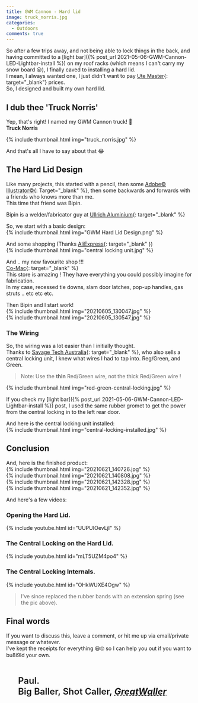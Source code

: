 ```yaml
---
title: GWM Cannon - Hard lid
image: truck_norris.jpg
categories:
  - Outdoors
comments: true
---
```

So after a few trips away, and not being able to lock things in the back, and having committed to a [light bar]({% post_url 2021-05-06-GWM-Cannon-LED-Lightbar-install %}) on my roof racks (which means I can't carry my snow board 😒), I finally caved to installing a hard lid.  
I mean, I always wanted one, I just didn't want to pay [Ute Master](https://utemaster.co.nz){: target="_blank"} prices.  
So, I designed and built my own hard lid.  

## I dub thee 'Truck Norris' 
Yep, that's right! I named my GWM Cannon truck! 🤣  
<strong>Truck Norris</strong>  

{% include thumbnail.html img="truck_norris.jpg" %}  

And that's all I have to say about that 😂  

## The Hard Lid Design 
Like many projects, this started with a pencil, then some [Adobe&copy; Illustrator&copy;](https://www.adobe.com/nz/products/illustrator.html){: Target="_blank" %}, then some backwards and forwards with a friends who knows more than me.  
This time that friend was Bipin.  

Bipin is a welder/fabricator guy at [Ullrich Aluminium](https://www.ullrich-aluminium.co.nz){: target="_blank" %}  

So, we start with a basic design:  
{% include thumbnail.html img="GWM Hard Lid Design.png" %}  

And some shopping (Thanks [AliExpress](https://www.aliexpress.com){: target="_blank" })  
{% include thumbnail.html img="central locking unit.jpg" %}  

And .. my new favourite shop !!!  
[Co-Mac](https://www.comac.co.nz){: target="_blank" %}  
This store is amazing ! They have everything you could possibly imagine for fabrication.  
In my case, recessed tie downs, slam door latches, pop-up handles, gas struts .. etc etc etc.

Then Bipin and I start work!  
{% include thumbnail.html img="20210605_130047.jpg" %}  
{% include thumbnail.html img="20210605_130547.jpg" %}  

### The Wiring
So, the wiring was a lot easier than I initially thought.  
Thanks to [Savage Tech Australia](https://savagetech.com.au){: target="_blank" %}, who also sells a central locking unit, I knew what wires I had to tap into. Reg/Green, and Green.  
> Note: Use the <strong>thin</strong> Red/Green wire, not the thick Red/Green wire !

{% include thumbnail.html img="red-green-central-locking.jpg" %}  

If you check my [light bar]({% post_url 2021-05-06-GWM-Cannon-LED-Lightbar-install %}) post, I used the same rubber gromet to get the power from the central locking in to the left rear door.  

And here is the central locking unit installed:  
{% include thumbnail.html img="central-locking-installed.jpg" %}  

## Conclusion
And, here is the finished product:  
{% include thumbnail.html img="20210621_140726.jpg" %}  
{% include thumbnail.html img="20210621_140808.jpg" %}  
{% include thumbnail.html img="20210621_142328.jpg" %}  
{% include thumbnail.html img="20210621_142352.jpg" %}  

And here's a few videos:

### Opening the Hard Lid.
{% include youtube.html id="UUPUIOevLjI" %}  

### The Central Locking on the Hard Lid.
{% include youtube.html id="mLT5UZM4po4" %}  

### The Central Locking Internals.
{% include youtube.html id="OHkWUXE4Ogw" %}  
> I've since replaced the rubber bands with an extension spring (see the pic above).

## Final words
If you want to discuss this, leave a comment, or hit me up via email/private message or whatever.  
I've kept the receipts for everything 😆🤓 so I can help you out if you want to bu8i9ld your own.  

<footer class="blockquote-footer" style="font-size: 1.5rem; font-weight: 600; padding: 2rem;">Paul.<br />Big Baller, Shot Caller, <strong><em><abbr title="A person who modifies their GreatWall / GWM">GreatWaller</abbr></em></strong>
